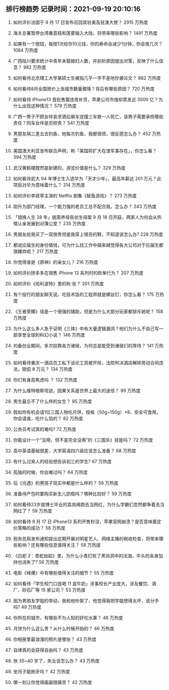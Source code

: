 
## 排行榜趋势 记录时间：2021-09-19 20:10:16
  
  1. 如何评价法国于 9 月 17 日宣布召回其驻美及驻澳大使？ 2915 万热度
    
  2. 海关总署暂停台湾番荔枝和莲雾输入大陆，将带来哪些影响？ 1491 万热度
    
  3. 如果有一个按钮，每按1次给你10元钱，你的寿命会减少1分钟，你会按几次？ 1084 万热度
    
  4. 广西陆川要求统计中青年未娶媳妇人数，并剖析原因提出对策，反映了什么信息？ 982 万热度
    
  5. 如何看待北京理工大学某硕士生被指几乎一字不差地抄袭论文？ 882 万热度
    
  6. 如何看待8月全国房价上涨城市数量骤降？背后有哪些原因？ 720 万热度
    
  7. 如何看待 iPhone13 首批售罄连夜补货，苹果公司市值却蒸发近 3000 亿？为什么出现这种情况？ 579 万热度
    
  8. 广西一男子不顾女伴哀求酒后飙车连撞三车致一人死亡，该男子需要承担哪些责任？同车女伴是否担责？ 541 万热度
    
  9. 男朋友隔三差五去钓鱼，他每次钓鱼，我都很烦，很反感怎么办？ 452 万热度
    
  10. 美国澳大利亚发布联合声明，称「美国将扩大在澳军事存在」，你怎么看？ 394 万热度
    
  11. 武汉黄鹤楼既然是新建的，游览价值是什么？ 329 万热度
    
  12. 如何看待武大 94 年博士生入选华为「天才少年」，最高年薪达 201 万元？此项目对华为意味着什么？ 314 万热度
    
  13. 如何评价李政宰主演的 Netflix 剧集《鱿鱼游戏》？ 273 万热度
    
  14. 刚升为部门经理，一个能力强的老员工总不配合我，怎么办？ 243 万热度
    
  15. 「错换人生 28 年」姚策养母告状生母案 9 月 18 日开庭，两家人为何会从热情认亲发展到对簿公堂？ 235 万热度
    
  16. 男朋友给我买了一双很贵但是我穿上很丑的鞋，不知道该怎么办? 228 万热度
    
  17. 都说应届生的身份值钱，可为什么找工作中越来越觉得各大公司对于应届生都很嫌弃呢？ 217 万热度
    
  18. 你觉得谁是《原神》的亲女儿？ 216 万热度
    
  19. 如何评价拼多多在销售 iPhone 13 系列时的砍单行为？ 207 万热度
    
  20. 如何评价《哈利波特》里的秋·张？ 201 万热度
    
  21. 有个投行的朋友聊天说，吃技术饭的工程师就是螺丝钉，你怎么看？ 175 万热度
    
  22. 《王者荣耀》瑶是一个很强的辅助，但是为什么大部分玩家都排斥她呢？ 158 万热度
    
  23. 为什么这么多人急于证明《三体》中有大量逻辑漏洞？他们为什么不自己写一部享誉全球的科幻小说？ 146 万热度
    
  24. 刘备创业期间，多次投靠各方诸侯，为何总是能受到诸侯们的厚待？ 141 万热度
    
  25. 如何看待重庆一酒店员工私下谈论工资被开除，法院判决酒店解除劳动合同违法，赔偿 8 万元？ 134 万热度
    
  26. 你们有身高焦虑吗 ？ 132 万热度
    
  27. 为什么维特根斯坦说，因果关系是世界上最大的迷信？ 99 万热度
    
  28. 男生最忘不了什么样的女生？ 95 万热度
    
  29. 假如你有机会请1位三国人物吃月饼，规格（50g~150g）*8，安全可食用，你会请谁，吃什么馅的？ 82 万热度
    
  30. 公务员考试真的难吗? 72 万热度
    
  31. 你能设计一个“没用，但不是完全没用”的《三国杀》技能吗？ 72 万热度
    
  32. 高中英语基础很差，大学英语四六级应该怎么准备？ 68 万热度
    
  33. 有什么过来人的经验想告诉初三的学生? 67 万热度
    
  34. 孤独的时候，你会难过吗？ 64 万热度
    
  35. 玩《光遇》的男孩子现实中都是什么样的？ 59 万热度
    
  36. 准备待产包时要购买新生儿奶瓶吗？哪种比较好？ 59 万热度
    
  37. 如何看待23岁就博士毕业的袁岚峰跑去当网红，为什么学霸们忽然都争着去当网红了？ 59 万热度
    
  38. 如何看待 9 月 17 日 iPhone13 系列开售秒没，苹果官网崩溃？是否意味着定价策略的成功？ 58 万热度
    
  39. 税务总局发布通知提出定期开展对明星艺人、网络主播的税收检查，将带来哪些影响？还有哪些信息值得关注？ 58 万热度
    
  40. 《白蛇 2：青蛇劫起》里，为什么小青打败了黑风洞中的法海，牛头的金身加持也消失了? 56 万热度
    
  41. 电影《峰爆》中有哪些值得关注的细节？ 55 万热度
    
  42. 如何看待「学生校门口连喝 11 盒牛奶」涉事校长产业庞大，涉及餐饮、酒厂、砂石厂等 15 家公司？ 53 万热度
    
  43. 因为男朋友学姐的举动，我和他吵架了，他觉得我把学姐想得太坏，该分手吗? 49 万热度
    
  44. 你所在的城市，有哪些不为人知的好吃水果？ 48 万热度
    
  45. 月饼为什么这么贵？从什么时候开始的？ 46 万热度
    
  46. 你相册里最浪漫的照片是哪张？ 43 万热度
    
  47. 自律真的会获得自由吗？ 43 万热度
    
  48. 快 35~40 岁了，失业该怎么办？ 43 万热度
    
  49. 坐月子能刷牙吗？ 42 万热度
    
  50. 哪一刻让你觉得画画很痛苦？ 42 万热度
    